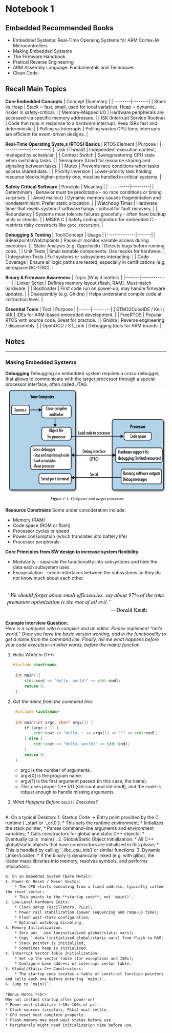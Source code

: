 # Notebook 1

## Embedded Recommended Books

* Embedded Systems: Real-Time Operaing Systems for ARM Cortex-M Microcontrollers
* Making Embedded Systems
* The Firmware Handbook
* Pratical Reverse Engineering
* ARM Assembly Language: Fundamentals and Techniques
* Clean Code

## Recall Main Topics

**Core Embedded Concepts**
| Concept |Summary |
| --------|--------|
| Stack vs Heap | Stack = fast, small, used for local variables; Heap = dynamic, riskier in safety-critical. |
| Memory-Mapped I/O | Hardware peripherals are accessed via specific memory addresses. |
| ISR (Interrupt Service Routine) | Code that runs in response to a hardware interrupt. Keep ISRs fast and deterministic.|
| Polling vs Interrupts | Polling wastes CPU time; interrupts are efficient for event-driven designs. |

**Real-Time Operating Syste,s (RTOS) Basics**
| RTOS Element | Purpose |
|--------------|---------|
| Task (Thread) | Independent execution context, managed by scheduler. |
| Context Switch | Saving/restoring CPU state when switching tasks. |
| Semaphore |Used for resource sharing and signaling between tasks. |
| Mutex | Prevents race conditions when tasks access shared data. |
| Priority Inversion | Lower-priority task holding resource blocks higher-priority one, must be handled in critical systems. |

**Safety Critical Software**
| Principle | Meaning |
| ----------|---------|
| Determinism | Behavior must be predictable - no race conditions or timing surprises. | 
| Avoid malloc() | Dynamic memory causes fragmentation and nondeterminism. Prefer static allocation. |
| Watchdog Timer | Hardware timer that resets system if software hangs - critical for fault recovery. |
| Redundancy | Systems must tolerate failures gracefully - often have backup units or checks. |
| MISRA C | Safety coding standard for embedded C - restricts risky constructs like `goto`, recursion. |

**Debugging & Testing**
| Tool/Concept | Usage |
|--------------|-------|
| BReakpoints/Watchpoints | Pause or monitor variable access during execution. |
| Static Analysis (e.g. Cppcheck) | Detects bugs before running code. |
| Unit Tests | Small testable components. Use mocks for hardware. |
| Integration Tests | Full systems or subsystems interacting. |
| Code Coverage | Ensure all logic paths are tested, especially in certifications (e.g. aerospace DO-178C). |

**Binary & Firmware Awareness**
| Topic |Why it matters |
|-------|---------------|
| Linker Script | Defines memory layout (flash, RAM). Must match hardware. |
| Bootloader | First code run on power-up; may handle firmware updates. |
| Disassembly (e.g. Ghidra) | Helps understand compile code at instruction level. |

**Essential Tools**
| Tool | Purpose |
|------|---------|
| STM32CubeIDE / Keil / IAR | IDEs for ARM-based embedded development. |
| FreeRTOS | Popular RTOS with source code. Great for practice. |
| Ghidra | Reverse engineering / disassembly. |
| OpenOCD / ST_Link | Debugging tools for ARM boards. |



## Notes

___

### Making Embedded Systems

**Debugging**
Debugging an embedded system requires a cross-debugger, that allows to communicate with the target processor through a special processor interface, often called  JTAG.
<br>![debug1](imgs/dbg1.png)

**Resource Constrains**
Some under consideration include:
* Memory (RAM)
* Code space (ROM or flash)
* Processor cycles or speed
* Power consumption (which translates into battery life)
* Processor peripherals

**Core Principles from SW design to increase system flexibility**
- Modularity - separate the functionality into subsystems and hide the data each subsystem uses.
- Encapsulation - create interfaces between the subsystems so they do not know much about each other. 

<br>![root of all evil](imgs/evil-DK.png)

**Example Interview Question:**
<br>*Here is a computer with a compiler and an editor. Please implement
“hello world.” Once you have the basic version working, add in the
functionality to get a name from the command line. Finally, tell me
what happens before your code executes—in other words, before the
main() function.*
1. *Hello World in C++:*
   ```cpp
   #include <iostream>

    int main(){
        std::cout << "Hello, world!" << std::endl;
        return 0;
    }
   ```

2. *Get the name from the command line:*
   ```cpp
    #include <iostream>

    int main(int argc, char* argv[]) {
        if (argc > 1) {
            std::cout << "Hello, " << argv[1] << "!" << std::endl;
        } else {
            std::cout << "Hello, world!" << std::endl;
        }
        return 0;
    }
   ```
   - argc is the number of arguments.
   - argv[0] is the program name.
   - argv[1] is the first argument passed (in this case, the name).
   - This uses proper C++ I/O (std::cout and std::endl), and the code is robust enough to handle missing arguments.

3. *What Happens Before `main()` Executes?*
 <br>
    A. On a typical Desktop:
    1. Startup Code -> Entry point provided by the C runtime (`_start`or `_crt0`):
        * This sets the runtime environment;
        * Initializes the stack pointer;
        * Parses command-line arguments and environment variables;
        * Calls constructors for global and static C++ objects;
        * Eventually calls `main()`.
    2. Global/Static Object Initialization:
        * All C++ global/static objects that have constructors are initialized in this phase;
        * This is handled by calling `_libc_csu_init()`or similar functions.
    3. Dynamic Linker/Loader:
        * If the binary is dynamically linked (e.g. with glibc), the loader maps libraries into memory, resolves symbols, and performs relocations.

    B. On an Embedded System (Bare Metal):
    1. Power-On Reset / Reser Vector:
        * The CPU starts executing from a fixed address, typically called the reset vector;
        * This points to the **startup code**, not `main()`.
    2. Low-Level Hardware Inits:
        * Clock setup (oscillators, PLLs);
        * Power rail stabilization (power sequencing and ramp-up time);
        * Flash wait-state configuration;
        * Optional watchdog disabling.
    3. Memory Initialization:
        * Zero out `.bss`(uninitialized global/static vars);
        * Copy `.data`(initialized global/static vars) from flash to RAM;
        * Stack pointer is initialized;
        * Sometimes heap is initialized.
    4. Interrupt Vector Table Initialization:
        * Set up the vector table (for exceptions and ISRs);
        * Configure base address of interrupt vector table.
    5. Global/Static C++ Constructors:
        * The startup code locates a table of construct function pointers and calls each one before entering `main()`.
    6. Jump to `main()`.

    *Bonus Notes:*<br>
    Why not instant startup after power-on?
    * Power must stabilize (~10s–100s of µs).
    * Clock sources (crystals, PLLs) must settle.
    * CPU reset must complete properly.
    * Flash memory may need wait states before use.
    * Peripherals might need initialization time before use.



